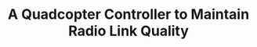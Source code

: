 ---
layout: publications
categories: publications 
title: "A Quadcopter Controller to Maintain Radio Link Quality"
authors: Mohammed Ayyoob Ahamed Hamza, Chamath Keppitiyagama, Kasun De Zoysa, Venkatraman Iyer, Kasun Hewage, Thiemo Voigt
conference: 1st Workshop on Micro Aerial Vehicle Networks, Systems, and Applications for Civilian Use
conferenceinfo: 
---
